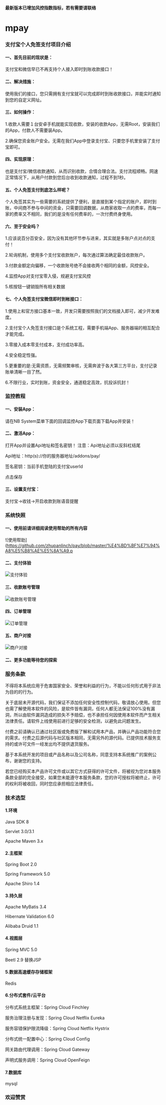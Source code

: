 
**最新版本已增加风控指数指标，若有需要请联络**
# mpay
### 支付宝个人免签支付项目介绍

#### 一、首先目前的现状是：
支付宝和微信早已不再支持个人接入即时到账收款接口！

#### 二、解决措施：
使用我们的接口，您只需拥有支付宝就可以完成即时到账收款接口，并能实时通知到您的自定义网址。

#### 三、如何操作：
1.收款人需要１台安卓手机就能实现收款，安装的收款App，无需Root，安装我们的App，付款人不需要装App。

2.确保您资金账户安全。无需在我们App中登录支付宝、只要您手机里安装了支付宝即可。

#### 四、实现原理：
也是支付宝/微信收款通知，从而识别收款，合情合理合法。支付流程顺畅。网速正常情况下，从用户付款到您后台收到收款通知，过程不到1秒。

#### 五、个人免签支付到底怎么样呢？
个人免签其实为一些需要的系統提供了便利，是直接到某个指定的账户，即时到账，中间商不参与中间的资金，只需要回调数据，从商家收取一点的费率，而每一家的费率又不相同，我们的是没有任何费率的，一次付费终身使用。

#### 六、至于安全吗？


1.应该说百分百安全，因为没有其他环节参与进来，其实就是多账户点对点的支付！

2.轮询机制，使用多个支付宝收款账户，每次通过算法确定最佳收款账户。

3.付款金额定向偏移，一个收款账号绝不会接收两个相同的金额，风控安全。

4.监控App对支付宝零入侵，规避支付宝风控

5.核按钮一键销毁所有相关数据

#### 七、个人免签支付宝微信即时到帐接口：
1.使用上和官方接口基本一致，开发只需要按照我们的文档接入即可，减少开发难度。

2.支付宝个人免签支付接口是个系统工程，需要手机端App、服务器端的相互配合才能完成。

3.零接入成本零支付成本，支付成功率高。

4.安全稳定性强。

5.更重要的是:无需资质，无需频繁审核，无需奔波于各大第三方平台，支付记录账单清晰一目了然。

6.不限行业，实时到账，资金安全，通道稳定高效，抗投诉抗封！

### 监控教程
#### 一、安装App：
请在NB System菜单下面的回调监控App下载页面下载App并安装！

#### 二、激活App：
打开App并设置Api地址和签名密钥！ 注意：Api地址必须以反斜杠结尾

Api地址：http(s)://你的服务器地址/addons/pay/

签名密钥：当前手机登陆的支付宝userId

点击保存

#### 三、设置支付宝：
支付宝->收钱->开启收款到账语音提醒

### 系统快照
#### 一、使用前请详细阅读使用帮助的所有内容
![使用帮助](https://github.com/zhupanlinch/pay/blob/master/%E4%BD%BF%E7%94%A8%E5%B8%AE%E5%8A%A9.p

#### 二、支付体验
![支付体验](https://github.com/zhupanlinch/pay/blob/master/%E6%94%AF%E4%BB%98%E4%BD%93%E9%AA%8C.png)

#### 三、收款账号管理
![收款账号管理](https://github.com/zhupanlinch/pay/blob/master/%E6%94%B6%E6%AC%BE%E8%B4%A6%E5%8F%B7%E7%AE%A1%E7%90%86.png)

#### 四、订单管理
![订单管理](https://github.com/zhupanlinch/pay/blob/master/%E8%AE%A2%E5%8D%95%E7%AE%A1%E7%90%86.png)

#### 五、商户对接
![商户对接](https://github.com/zhupanlinch/pay/blob/master/%E5%95%86%E6%88%B7%E5%AF%B9%E6%8E%A5.png)

#### 二、更多功能等待您的探索


### 服务条款
不得将本系统应用于危害国家安全、荣誉和利益的行为，不能以任何形式用于非法为目的的行为。

关于底层未开源代码，我们保证不添加任何安全性控制代码，敬请放心使用。但您也需了解使用本软件的风险，是软件皆有漏洞，任何人都无法保证100%没有漏洞，所以由软件漏洞造成的损失不予赔偿，也不承担任何因使用本软件而产生相关法律责任。请软件上线使用前进行足够的安全检测，以避免此问题发生。

付费之前请确认已通过社区版或免费版了解和试用本产品，并确认产品功能符合您的需求。付费之后源代码与社区版本相同，无需另外的源代码。已提供技术服务支持的或许可文件一经发出均不提供退货服务。

基于本系统开发的项目或产品名称以及公司名称，同意支持本系统推广的案例公布，谢谢您的支持。

若您已经购买本产品许可文件或以其它方式获得的许可文件，将被视为您对本服务条款全部的完全接受，如果您未能遵守本服务条款，您的许可授权将被终止，许可的权利将被收回，同时您应承担相应法律责任。

### 技术选型

#### 1.环境

Java SDK 8

Servlet 3.0/3.1

Apache Maven 3.x

#### 2.主框架

Spring Boot 2.0

Spring Framework 5.0

Apache Shiro 1.4

#### 3.持久层

Apache MyBatis 3.4

Hibernate Validation 6.0

Alibaba Druid 1.1

#### 4.视图层

Spring MVC 5.0

Beetl 2.9 替换JSP

#### 5.数据高速缓存存储框架
Redis

#### 6.分布式套件/云平台

分布式系统主框架：Spring Cloud Finchley

服务治理注册与发现：Spring Cloud Netflix Eureka

服务容错保护限流降级：Spring Cloud Netflix Hystrix

分布式统一配置中心：Spring Cloud Config

网关路由代理调用：Spring Cloud Gateway

声明式服务调用：Spring Cloud OpenFeign

#### 7.数据库

mysql

### 欢迎赞赏
